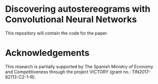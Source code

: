 # Discovering autostereograms with Convolutional Neural Networks
This repository will contain the code for the paper.

# Acknowledgements
This research is partially supported by The Spanish Ministry of Economy and Competitiveness through the project VICTORY (grant no.: TIN2017-82113-C2-1-R).

